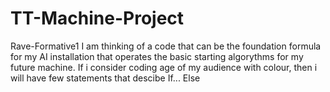 # TT-Machine-Project
Rave-Formative1
I am thinking of a code that can be the foundation formula for my AI installation that operates the basic starting algorythms for my future machine. 
If i consider coding age of my audience with colour, then i will have few statements that descibe If... Else 
